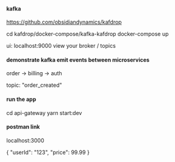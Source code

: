#### kafka
https://github.com/obsidiandynamics/kafdrop

cd kafdrop/docker-compose/kafka-kafdrop
docker-compose up

ui: localhost:9000
view your broker / topics

#### demonstrate kafka emit events between microservices
order -> billing -> auth

topic: "order_created"

#### run the app
cd api-gateway
yarn start:dev

#### postman link
localhost:3000

{
    "userId": "123",
    "price": 99.99
}